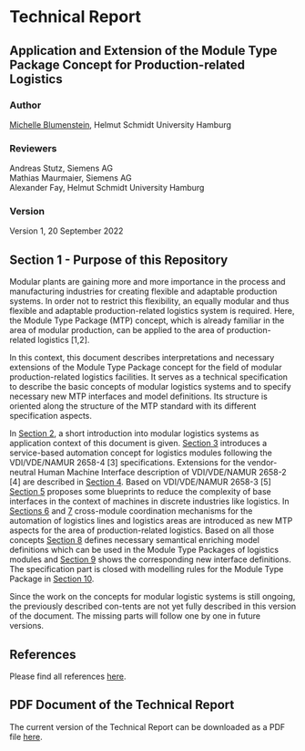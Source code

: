 # Technical Report
## Application and Extension of the Module Type Package Concept for Production-related Logistics

### Author
[Michelle Blumenstein](https://www.researchgate.net/profile/Michelle-Blumenstein), Helmut Schmidt University Hamburg

### Reviewers
Andreas Stutz, Siemens AG<br>
Mathias Maurmaier, Siemens AG<br> 
Alexander Fay, Helmut Schmidt University Hamburg<br>

### Version
Version 1, 20 September 2022

## Section 1 - Purpose of this Repository
Modular plants are gaining more and more importance in the process and manufacturing industries for creating flexible and adaptable production systems. In order not to restrict this flexibility, an equally modular and thus flexible and adaptable production-related logistics system is required. Here, the Module Type Package (MTP) concept, which is already familiar in the area of modular production, can be applied to the area of production-related logistics [1,2].

In this context, this document describes interpretations and necessary extensions of the Module Type Package concept for the field of modular production-related logistics facilities. It serves as a technical specification to describe the basic concepts of modular logistics systems and to specify necessary new MTP interfaces and model definitions. Its structure is oriented along the structure of the MTP standard with its different specification aspects.

In [Section 2](Sec2_Modular_Logistics_System/README.md), a short introduction into modular logistics systems as application context of this document is given. [Section 3](Sec3_Logistics_Equipment_Assemblies/README.md) introduces a service-based automation concept for logistics modules following the VDI/VDE/NAMUR 2658-4 [3] specifications. Extensions for the vendor-neutral Human Machine Interface description of VDI/VDE/NAMUR 2658-2 [4] are described in [Section 4](Sec4_Logistics_HMI/README.md). Based on VDI/VDE/NAMUR 2658-3 [5] [Section 5](Sec5_Complexity_Reduction_of_Interfaces) proposes some blueprints to reduce the complexity of base interfaces in the context of machines in discrete industries like logistics. In [Sections 6](Sec6_Packaging_Line/README.md) and [7](Sec7_Logistics_Area/README.md) cross-module coordination mechanisms for the automation of logistics lines and logistics areas are introduced as new MTP aspects for the area of production-related logistics. Based on all those concepts [Section 8](Sec8_Model_Definitions/README.md) defines necessary semantical enriching model definitions which can be used in the Module Type Packages of logistics modules and [Section 9](Sec9_Interface-Definitions/README.md) shows the corresponding new interface definitions. The specification part is closed with modelling rules for the Module Type Package in [Section 10](Sec10_Modelling_Rules/README.md).

Since the work on the concepts for modular logistic systems is still ongoing, the previously described con-tents are not yet fully described in this version of the document. The missing parts will follow one by one in future versions.

## References
Please find all references [here](Sec11_References/README.md).

## PDF Document of the Technical Report
The current version of the Technical Report can be downloaded as a PDF file [here](Technical_Report_MTP_Logistics_v1_Submitted.pdf).